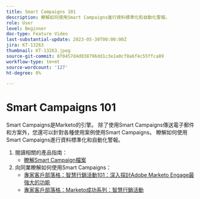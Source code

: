 ```yaml
---
title: Smart Campaigns 101
description: 瞭解如何使用Smart Campaigns進行資料標準化和自動化警報。
role: User
level: Beginner
doc-type: Feature Video
last-substantial-update: 2023-05-30T00:00:00Z
jira: KT-13263
thumbnail: KT-13263.jpeg
source-git-commit: 8f0457d4d038796dd1c3e1a0cf8a6f4c55ffca89
workflow-type: tm+mt
source-wordcount: '127'
ht-degree: 0%

---
```



# Smart Campaigns 101

Smart Campaigns是Marketo的引擎。 除了使用Smart Campaigns傳送電子郵件和方案外，您還可以針對各種使用案例使用Smart Campaigns。 瞭解如何使用Smart Campaigns進行資料標準化和自動化警報。

1. 閱讀相關的產品指南：
   * [瞭解Smart Campaign檔案](https://experienceleague.adobe.com/docs/marketo/using/product-docs/core-marketo-concepts/smart-campaigns/understanding-smart-campaigns.html)
2. 向同業瞭解如何使用Smart Campaigns：
   * [專家客戶部落格：智慧行銷活動101：深入探討Adobe Marketo Engage最強大的功能](https://nation.marketo.com/t5/product-blogs/smart-campaigns-101-a-deep-dive-into-adobe-marketo-engage-s-most/ba-p/313385#M1838)
   * [專家客戶部落格：Marketo成功系列：智慧行銷活動](https://nation.marketo.com/t5/product-blogs/marketo-success-series-smart-campaigns/ba-p/306961)
